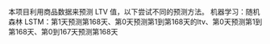 本项目利用商品数据来预测 LTV 值，以下尝试不同的预测方法。
机器学习：随机森林
LSTM：第1天预测第168天、第0天预测第1到第168天的ltv、第0天预测第1到第168天、第0到167天预测第168天
